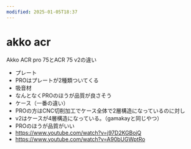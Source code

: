 ```yaml
---
modified: 2025-01-05T18:37
---
```

# akko acr

Akko ACR pro 75とACR 75 v2の違い

- プレート  
- PROはプレートが2種類ついてくる  
- 吸音材  
- なんとなくPROのほうが品質が良さそう  
- ケース（一番の違い）  
- PROの方はCNC切削加工でケース全体で2層構造になっているのに対し  
- v2はケースが4層構造になっている。（gamakayと同じやつ）  
- PROのほうが品質がいい  
- https://www.youtube.com/watch?v=j97D2KGBojQ  
- https://www.youtube.com/watch?v=A90bUGWptRo
